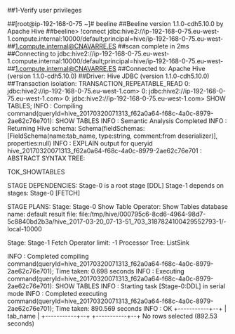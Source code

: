 ##1-Verify user privileges

##[root@ip-192-168-0-75 ~]# beeline
##Beeline version 1.1.0-cdh5.10.0 by Apache Hive
##beeline> !connect jdbc:hive2://ip-192-168-0-75.eu-west-1.compute.internal:10000/default;principal=hive/ip-192-168-0-75.eu-west-##1.compute.internal@CNAVARRE.ES
##scan complete in 2ms
##Connecting to jdbc:hive2://ip-192-168-0-75.eu-west-1.compute.internal:10000/default;principal=hive/ip-192-168-0-75.eu-west-##1.compute.internal@CNAVARRE.ES
##Connected to: Apache Hive (version 1.1.0-cdh5.10.0)
##Driver: Hive JDBC (version 1.1.0-cdh5.10.0)
##Transaction isolation: TRANSACTION_REPEATABLE_READ
0: jdbc:hive2://ip-192-168-0-75.eu-west-1.com>
0: jdbc:hive2://ip-192-168-0-75.eu-west-1.com>
0: jdbc:hive2://ip-192-168-0-75.eu-west-1.com> SHOW TABLES;
INFO  : Compiling command(queryId=hive_20170320071313_f62a0a64-f68c-4a0c-8979-2ae62c76e701): SHOW TABLES
INFO  : Semantic Analysis Completed
INFO  : Returning Hive schema: Schema(fieldSchemas:[FieldSchema(name:tab_name, type:string, comment:from deserializer)], properties:null)
INFO  : EXPLAIN output for queryid hive_20170320071313_f62a0a64-f68c-4a0c-8979-2ae62c76e701 : ABSTRACT SYNTAX TREE:

TOK_SHOWTABLES


STAGE DEPENDENCIES:
  Stage-0 is a root stage [DDL]
  Stage-1 depends on stages: Stage-0 [FETCH]

STAGE PLANS:
  Stage: Stage-0
      Show Table Operator:
        Show Tables
          database name: default
          result file: file:/tmp/hive/000795c6-8cd6-4964-98d7-5c8840bd2b3a/hive_2017-03-20_07-13-51_703_3187824100429552793-1/-local-10000

  Stage: Stage-1
    Fetch Operator
      limit: -1
      Processor Tree:
        ListSink


INFO  : Completed compiling command(queryId=hive_20170320071313_f62a0a64-f68c-4a0c-8979-2ae62c76e701); Time taken: 0.698 seconds
INFO  : Executing command(queryId=hive_20170320071313_f62a0a64-f68c-4a0c-8979-2ae62c76e701): SHOW TABLES
INFO  : Starting task [Stage-0:DDL] in serial mode
INFO  : Completed executing command(queryId=hive_20170320071313_f62a0a64-f68c-4a0c-8979-2ae62c76e701); Time taken: 890.569 seconds
INFO  : OK
+-----------+--+
| tab_name  |
+-----------+--+
+-----------+--+
No rows selected (892.53 seconds)
